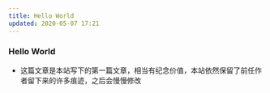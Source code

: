 ```yaml
---
title: Hello World
updated: 2020-05-07 17:21
---
```


### Hello World
- 这篇文章是本站写下的第一篇文章，相当有纪念价值，本站依然保留了前任作者留下来的许多痕迹，之后会慢慢修改
